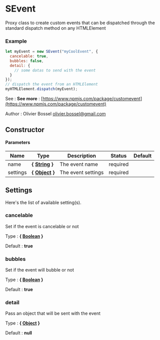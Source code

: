 # SEvent

Proxy class to create custom events that can be dispatched
through the standard dispatch method on any HTMLElement

### Example

```js
let myEvent = new SEvent("myCoolEvent", {
  cancelable: true,
  bubbles: false,
  detail: {
    // some datas to send with the event
  }
});
// dispatch the event from an HTMLElement
myHTMLElement.dispatch(myEvent);
```

See : **See more** : [https://www.npmjs.com/package/customevent](https://www.npmjs.com/package/customevent)

Author : Olivier Bossel [olivier.bossel@gmail.com](mailto:olivier.bossel@gmail.com)

## Constructor

#### Parameters

| Name     | Type                                                                                                   | Description        | Status   | Default |
| -------- | ------------------------------------------------------------------------------------------------------ | ------------------ | -------- | ------- |
| name     | **{ [String](https://developer.mozilla.org/fr/docs/Web/JavaScript/Reference/Objets_globaux/String) }** | The event name     | required |
| settings | **{ [Object](https://developer.mozilla.org/fr/docs/Web/JavaScript/Reference/Objets_globaux/Object) }** | The event settings | required |

## Settings

Here's the list of available setting(s).

### cancelable

Set if the event is cancelable or not

Type : **{ [Boolean](https://developer.mozilla.org/fr/docs/Web/JavaScript/Reference/Objets_globaux/Boolean) }**

Default : **true**

### bubbles

Set if the event will bubble or not

Type : **{ [Boolean](https://developer.mozilla.org/fr/docs/Web/JavaScript/Reference/Objets_globaux/Boolean) }**

Default : **true**

### detail

Pass an object that will be sent with the event

Type : **{ [Object](https://developer.mozilla.org/fr/docs/Web/JavaScript/Reference/Objets_globaux/Object) }**

Default : **null**
